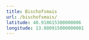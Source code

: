 ```yaml
---
title: Bischofsmais
url: /bischofsmais/
latitude: 48.918615300000006
longitude: 13.080915000000001
---
```

